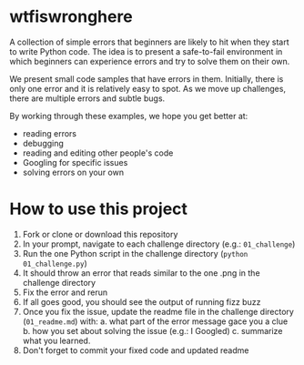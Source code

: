 # wtfiswronghere
A collection of simple errors that beginners are likely to hit when they start to write Python code. The idea is to present a safe-to-fail environment in which beginners can experience errors and try to solve them on their own. 

We present small code samples that have errors in them. Initially, there is only one error and it is relatively easy to spot. As we move up challenges, there are multiple errors and subtle bugs. 

By working through these examples, we hope you get better at:

* reading errors
* debugging
* reading and editing other people's code 
* Googling for specific issues
* solving errors on your own


# How to use this project

1. Fork or clone or download this repository
2. In your prompt, navigate to each challenge directory (e.g.: `01_challenge`)
3. Run the one Python script in the challenge directory (`python 01_challenge.py`)
4. It should throw an error that reads similar to the one .png in the challenge directory
5. Fix the error and rerun
6. If all goes good, you should see the output of running fizz buzz
7. Once you fix the issue, update the readme file in the challenge directory (`01_readme.md`) with:
    a. what part of the error message gace you a clue
    b. how you set about solving the issue (e.g.: I Googled)
    c. summarize what you learned. 
8. Don't forget to commit your fixed code and updated readme


